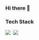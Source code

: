 ### Hi there 👋

<!--
**alsrbs12304/alsrbs12304** is a ✨ _special_ ✨ repository because its `README.md` (this file) appears on your GitHub profile.

Here are some ideas to get you started:

- 🔭 I’m currently working on ...
- 🌱 I’m currently learning ...
- 👯 I’m looking to collaborate on ...
- 🤔 I’m looking for help with ...
- 💬 Ask me about ...
- 📫 How to reach me: ...
- 😄 Pronouns: ...
- ⚡ Fun fact: ...
-->

### Tech Stack
<img src="https://img.shields.io/badge/Android-3DDC84?style=flat-square&logo=Android&logoColor=white"/></a>&nbsp;
<img src="https://img.shields.io/badge/Java-2F7293?style=flat-square&logo=Java&logoColor=white"/>
